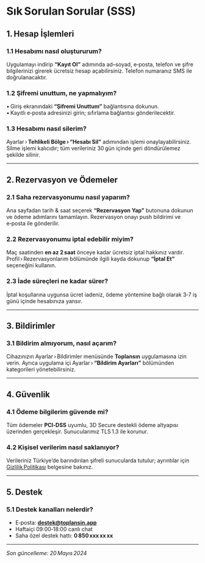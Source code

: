 # Sık Sorulan Sorular (SSS)

## 1. Hesap İşlemleri

### 1.1 Hesabımı nasıl oluştururum?
Uygulamayı indirip **“Kayıt Ol”** adımında ad–soyad, e‑posta, telefon ve şifre bilgilerinizi girerek ücretsiz hesap açabilirsiniz. Telefon numaranız SMS ile doğrulanacaktır.

### 1.2 Şifremi unuttum, ne yapmalıyım?
• Giriş ekranındaki **“Şifremi Unuttum”** bağlantısına dokunun.  
• Kayıtlı e‑posta adresinizi girin; sıfırlama bağlantısı gönderilecektir.

### 1.3 Hesabımı nasıl silerim?
Ayarlar › **Tehlikeli Bölge › “Hesabı Sil”** adımından işlemi onaylayabilirsiniz. Silme işlemi kalıcıdır; tüm verileriniz 30 gün içinde geri döndürülemez şekilde silinir.

---

## 2. Rezervasyon ve Ödemeler

### 2.1 Saha rezervasyonumu nasıl yaparım?
Ana sayfadan tarih & saat seçerek **“Rezervasyon Yap”** butonuna dokunun ve ödeme adımlarını tamamlayın. Rezervasyon onayı push bildirimi ve e‑posta ile gönderilir.

### 2.2 Rezervasyonumu iptal edebilir miyim?
Maç saatinden **en az 2 saat** önceye kadar ücretsiz iptal hakkınız vardır.  
Profil › Rezervasyonlarım bölümünde ilgili kayda dokunup **“İptal Et”** seçeneğini kullanın.

### 2.3 İade süreçleri ne kadar sürer?
İptal koşullarına uygunsa ücret iadeniz, ödeme yöntemine bağlı olarak 3‑7 iş günü içinde hesabınıza yansır.

---

## 3. Bildirimler

### 3.1 Bildirim almıyorum, nasıl açarım?
Cihazınızın Ayarlar › Bildirimler menüsünde **Toplansın** uygulamasına izin verin. Ayrıca uygulama içi Ayarlar › **“Bildirim Ayarları”** bölümünden kategorileri yönetebilirsiniz.

---

## 4. Güvenlik

### 4.1 Ödeme bilgilerim güvende mi?
Tüm ödemeler **PCI‑DSS** uyumlu, 3D Secure destekli ödeme altyapısı üzerinden gerçekleşir. Sunucularımız TLS 1.3 ile korunur.

### 4.2 Kişisel verilerim nasıl saklanıyor?
Verileriniz Türkiye’de barındırılan şifreli sunucularda tutulur; ayrıntılar için [Gizlilik Politikası](privacy.md) belgesine bakınız.

---

## 5. Destek

### 5.1 Destek kanalları nelerdir?
* E‑posta: **destek@toplansin.app**
* Haftaiçi 09:00‑18:00 canlı chat
* Saha özel destek hattı: **0 850 xxx xx xx**

---

*Son güncelleme: 20 Mayıs 2024*
